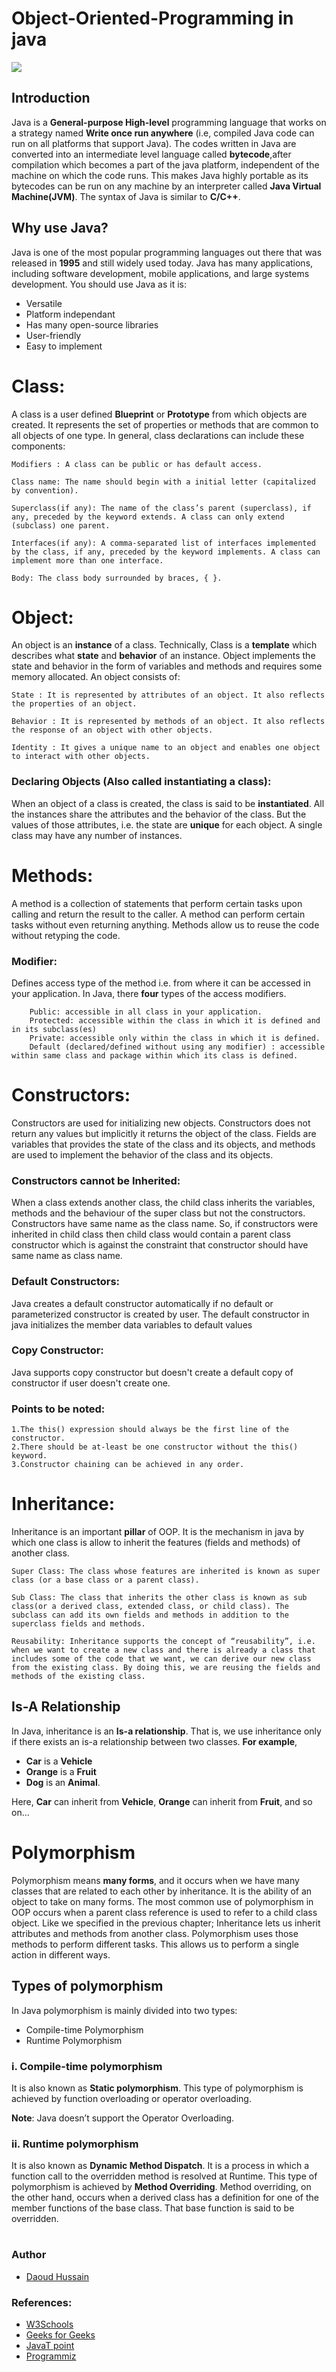 # Object-Oriented-Programming in java
<img src="main-image.jpg">

## Introduction
Java is a **General-purpose High-level** programming language that works on a strategy named **Write once run anywhere** (i.e, compiled Java code can run on all platforms that support Java). The codes written in Java are converted into an intermediate level language called **bytecode**,after compilation which becomes a part of the java platform, independent of the machine on which the code runs. This makes Java highly portable as its bytecodes can be run on any machine by an interpreter called **Java Virtual Machine(JVM)**. The syntax of Java is similar to **C/C++**.

## Why use Java?
Java is one of the most popular programming languages out there that was released in **1995** and still widely used today. Java has many applications, including software development, mobile applications, and large systems development. You should use Java as it is:
- Versatile
- Platform independant
- Has many open-source libraries
- User-friendly
- Easy to implement

# Class:

A class is a user defined **Blueprint** or **Prototype** from which objects are created. It represents the set of properties or methods that are common to all objects of one type. In general, class declarations can include these components:

    Modifiers : A class can be public or has default access.
    
    Class name: The name should begin with a initial letter (capitalized by convention).
    
    Superclass(if any): The name of the class’s parent (superclass), if any, preceded by the keyword extends. A class can only extend (subclass) one parent.
    
    Interfaces(if any): A comma-separated list of interfaces implemented by the class, if any, preceded by the keyword implements. A class can implement more than one interface.
    
    Body: The class body surrounded by braces, { }.

# Object:

An object is an **instance** of a class. Technically, Class is a **template** which describes what **state** and **behavior** of an instance. Object implements the state and behavior in the form of variables and methods and requires some memory allocated. An object consists of:

    State : It is represented by attributes of an object. It also reflects the properties of an object.
    
    Behavior : It is represented by methods of an object. It also reflects the response of an object with other objects.
    
    Identity : It gives a unique name to an object and enables one object to interact with other objects.
    
    
### Declaring Objects (Also called instantiating a class):

When an object of a class is created, the class is said to be **instantiated**. All the instances share the attributes and the behavior of the class. But the values of those attributes, i.e. the state are **unique** for each object. A single class may have any number of instances.

# Methods:

A method is a collection of statements that perform certain tasks upon calling and return the result to the caller. A method can perform certain tasks without even returning anything. Methods allow us to reuse the code without retyping the code.


### Modifier: 
Defines access type of the method i.e. from where it can be accessed in your application. In Java, there **four** types of the access modifiers.
   
        Public: accessible in all class in your application.
        Protected: accessible within the class in which it is defined and in its subclass(es)
        Private: accessible only within the class in which it is defined.
        Default (declared/defined without using any modifier) : accessible within same class and package within which its class is defined.
# Constructors:

Constructors are used for initializing new objects. Constructors does not return any values but implicitly it returns the object of the class. Fields are variables that provides the state of the class and its objects, and methods are used to implement the behavior of the class and its objects.

### Constructors cannot be Inherited:
When a class extends another class, the child class inherits the variables, methods and the behaviour of the super class but not the constructors. Constructors have same name as the class name. So, if constructors were inherited in child class then child class would contain a parent class constructor which is against the constraint that constructor should have same name as class name.

### Default Constructors:

Java creates a default constructor automatically if no default or parameterized constructor is created by user. The default constructor in java initializes the member data variables to default values


### Copy Constructor:
Java supports copy constructor but doesn't create a default copy of constructor if user doesn't create one.

### Points to be noted:

    1.The this() expression should always be the first line of the constructor.
    2.There should be at-least be one constructor without the this() keyword.
    3.Constructor chaining can be achieved in any order.

# Inheritance:

Inheritance is an important **pillar** of OOP. It is the mechanism in java by which one class is allow to inherit the features (fields and methods) of another class.

    Super Class: The class whose features are inherited is known as super class (or a base class or a parent class).
    
    Sub Class: The class that inherits the other class is known as sub class(or a derived class, extended class, or child class). The subclass can add its own fields and methods in addition to the superclass fields and methods.
    
    Reusability: Inheritance supports the concept of “reusability”, i.e. when we want to create a new class and there is already a class that includes some of the code that we want, we can derive our new class from the existing class. By doing this, we are reusing the fields and methods of the existing class.

## Is-A Relationship
In Java, inheritance is an **Is-a relationship**. That is, we use inheritance only if there exists an is-a relationship between two classes.
**For example**,

- **Car** is a **Vehicle**
- **Orange** is a **Fruit**
- **Dog** is an **Animal**.

Here, **Car** can inherit from **Vehicle**, **Orange** can inherit from **Fruit**, and so on...


# Polymorphism
Polymorphism means **many forms**, and it occurs when we have many classes that are related to each other by inheritance. It is the ability of an object to take on many forms. The most common use of polymorphism in OOP occurs when a parent class reference is used to refer to a child class object.
    Like we specified in the previous chapter; Inheritance lets us inherit attributes and methods from another class. Polymorphism uses those methods to perform different tasks. This allows us to perform a single action in different ways.

## Types of polymorphism

In Java polymorphism is mainly divided into two types: 

-  Compile-time Polymorphism
- Runtime Polymorphism
 
### i. Compile-time polymorphism
It is also known as **Static polymorphism**. This type of polymorphism is achieved by function overloading or operator overloading. 

**Note**: Java doesn’t support the Operator Overloading.

### ii. Runtime polymorphism

It is also known as **Dynamic Method Dispatch**. It is a process in which a function call to the overridden method is resolved at Runtime. This type of polymorphism is achieved by **Method Overriding**. Method overriding, on the other hand, occurs when a derived class has a definition for one of the member functions of the base class. That base function is said to be overridden.

#

### Author
- <a href="http://daoud-hussain.com/"> Daoud Hussain </a> 
### References:
- <a href="https://www.w3schools.com/java/java_intro.asp"> W3Schools</a> 
- <a href="https://www.geeksforgeeks.org/introduction-to-java/"> Geeks for Geeks </a> 
- <a href="https://www.javatpoint.com/java-tutorial"> JavaT point </a> 
- <a href="https://www.programiz.com/java-programming"> Programmiz </a> 
